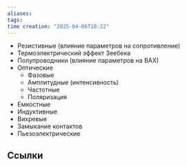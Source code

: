 ```yaml
---
aliases: 
tags: 
time creation: "2025-04-06T18:22"
---
```

- Резистивные (влияние параметров на сопротивление)
- Термоэлектрический эффект Зеебека
- Полупроводники (влияние параметров на ВАХ)
- Оптические
	- Фазовые
	- Амплитудные (интенсивность)
	- Частотные
	- Поляризация
- Емкостные
- Индуктивные
- Вихревые
- Замыкание контактов
- Пьезоэлектрические
## Ссылки
